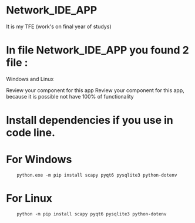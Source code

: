 # Network_IDE_APP
It is my TFE (work's on final year of studys)

# In file Network_IDE_APP you found 2 file :
Windows and Linux

Review your component for this app
Review your component for this app, because it is possible not have 100% of functionality

# Install dependencies if you use in code line.

# For Windows
        python.exe -m pip install scapy pyqt6 pysqlite3 python-dotenv

# For Linux
        python -m pip install scapy pyqt6 pysqlite3 python-dotenv